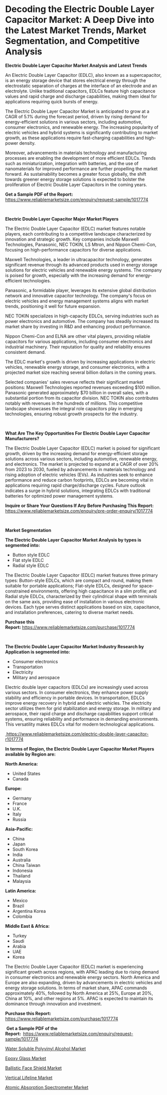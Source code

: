 <p><h1>Decoding the Electric Double Layer Capacitor Market: A Deep Dive into the Latest Market Trends, Market Segmentation, and Competitive Analysis</h1></p><p><strong>Electric Double Layer Capacitor Market Analysis and Latest Trends</strong></p>
<p><p>An Electric Double Layer Capacitor (EDLC), also known as a supercapacitor, is an energy storage device that stores electrical energy through the electrostatic separation of charges at the interface of an electrode and an electrolyte. Unlike traditional capacitors, EDLCs feature high capacitance values and rapid charge and discharge capabilities, making them ideal for applications requiring quick bursts of energy.</p><p>The Electric Double Layer Capacitor Market is anticipated to grow at a CAGR of 5.1% during the forecast period, driven by rising demand for energy-efficient solutions in various sectors, including automotive, consumer electronics, and renewable energy. The increasing popularity of electric vehicles and hybrid systems is significantly contributing to market growth, as these applications require fast-charging capabilities and high-power density. </p><p>Moreover, advancements in materials technology and manufacturing processes are enabling the development of more efficient EDLCs. Trends such as miniaturization, integration with batteries, and the use of nanomaterials for improved performance are further propelling the market forward. As sustainability becomes a greater focus globally, the shift towards greener energy storage solutions is expected to bolster the proliferation of Electric Double Layer Capacitors in the coming years.</p></p>
<p><strong>Get a Sample PDF of the Report:&nbsp;</strong> <a href="https://www.reliablemarketsize.com/enquiry/request-sample/1017774">https://www.reliablemarketsize.com/enquiry/request-sample/1017774</a></p>
<p>&nbsp;</p>
<p><strong>Electric Double Layer Capacitor Major Market Players</strong></p>
<p><p>The Electric Double Layer Capacitor (EDLC) market features notable players, each contributing to a competitive landscape characterized by innovation and strategic growth. Key companies include Maxwell Technologies, Panasonic, NEC TOKIN, LS Mtron, and Nippon Chemi-Con, focusing on high-performance capacitors for diverse applications.</p><p>Maxwell Technologies, a leader in ultracapacitor technology, generates significant revenue through its advanced products used in energy storage solutions for electric vehicles and renewable energy systems. The company is poised for growth, especially with the increasing demand for energy-efficient technologies.</p><p>Panasonic, a formidable player, leverages its extensive global distribution network and innovative capacitor technology. The company's focus on electric vehicles and energy management systems aligns with market trends, positioning it well for future expansion.</p><p>NEC TOKIN specializes in high-capacity EDLCs, serving industries such as power electronics and automotive. The company has steadily increased its market share by investing in R&D and enhancing product performance.</p><p>Nippon Chemi-Con and ELNA are other vital players, providing reliable capacitors for various applications, including consumer electronics and industrial machinery. Their reputation for quality and reliability ensures consistent demand.</p><p>The EDLC market's growth is driven by increasing applications in electric vehicles, renewable energy storage, and consumer electronics, with a projected market size reaching several billion dollars in the coming years. </p><p>Selected companies' sales revenue reflects their significant market positions: Maxwell Technologies reported revenues exceeding $100 million. Panasonic generated approximately $70 billion in overall sales, with a substantial portion from its capacitor division. NEC TOKIN also contributes notably with revenues in the hundreds of millions. This competitive landscape showcases the integral role capacitors play in emerging technologies, ensuring robust growth prospects for the industry.</p></p>
<p>&nbsp;</p>
<p><strong>What Are The Key Opportunities For Electric Double Layer Capacitor Manufacturers?</strong></p>
<p><p>The Electric Double Layer Capacitor (EDLC) market is poised for significant growth, driven by the increasing demand for energy-efficient storage solutions across various sectors, including automotive, renewable energy, and electronics. The market is projected to expand at a CAGR of over 20% from 2023 to 2030, fueled by advancements in materials technology and rising adoption of electric vehicles (EVs). As industries seek to enhance performance and reduce carbon footprints, EDLCs are becoming vital in applications requiring rapid charge/discharge cycles. Future outlook indicates a surge in hybrid solutions, integrating EDLCs with traditional batteries for optimized power management systems.</p></p>
<p><strong>Inquire or Share Your Questions If Any Before Purchasing This Report:</strong> <a href="https://www.reliablemarketsize.com/enquiry/pre-order-enquiry/1017774">https://www.reliablemarketsize.com/enquiry/pre-order-enquiry/1017774</a></p>
<p>&nbsp;</p>
<p><strong>Market Segmentation</strong></p>
<p><strong>The Electric Double Layer Capacitor Market Analysis by types is segmented into:</strong></p>
<p><ul><li>Button style EDLC</li><li>Flat style EDLC</li><li>Radial style EDLC</li></ul></p>
<p><p>The Electric Double Layer Capacitor (EDLC) market features three primary types: Button-style EDLCs, which are compact and round, making them suitable for portable applications; Flat-style EDLCs, designed for space-constrained environments, offering high capacitance in a slim profile; and Radial style EDLCs, characterized by their cylindrical shape with terminals on the same axis, providing ease of installation in various electronic devices. Each type serves distinct applications based on size, capacitance, and installation preferences, catering to diverse market needs.</p></p>
<p><strong>Purchase this Report:&nbsp;</strong><a href="https://www.reliablemarketsize.com/purchase/1017774">https://www.reliablemarketsize.com/purchase/1017774</a></p>
<p>&nbsp;</p>
<p><strong>The Electric Double Layer Capacitor Market Industry Research by Application is segmented into:</strong></p>
<p><ul><li>Consumer electronics</li><li>Transportation</li><li>Electricity</li><li>Military and aerospace</li></ul></p>
<p><p>Electric double layer capacitors (EDLCs) are increasingly used across various sectors. In consumer electronics, they enhance power supply stability and efficiency in portable devices. In transportation, EDLCs improve energy recovery in hybrid and electric vehicles. The electricity sector utilizes them for grid stabilization and energy storage. In military and aerospace, their rapid charge and discharge capabilities support critical systems, ensuring reliability and performance in demanding environments. This versatility makes EDLCs vital for modern technological applications.</p></p>
<p><a href="https://www.reliablemarketsize.com/electric-double-layer-capacitor-r1017774">&nbsp;https://www.reliablemarketsize.com/electric-double-layer-capacitor-r1017774</a></p>
<p><strong>In terms of Region, the Electric Double Layer Capacitor Market Players available by Region are:</strong></p>
<p>
    <p> <strong> North America: </strong>
        <ul>
            <li>United States</li>
            <li>Canada</li>
        </ul>
        </p> 
    <p> <strong> Europe: </strong>
        <ul>
            <li>Germany</li>
            <li>France</li>
            <li>U.K.</li>
            <li>Italy</li>
            <li>Russia</li>
        </ul>
        </p> 
    <p> <strong> Asia-Pacific: </strong>
        <ul>
            <li>China</li>
            <li>Japan</li>
            <li>South Korea</li>
            <li>India</li>
            <li>Australia</li>
            <li>China Taiwan</li>
            <li>Indonesia</li>
            <li>Thailand</li>
            <li>Malaysia</li>
        </ul>
        </p> 
    <p> <strong> Latin America: </strong>
        <ul>
            <li>Mexico</li>
            <li>Brazil</li>
            <li>Argentina Korea</li>
            <li>Colombia</li>
        </ul>
        </p> 
    <p> <strong> Middle East & Africa: </strong>
        <ul>
            <li>Turkey</li>
            <li>Saudi</li>
            <li>Arabia</li>
            <li>UAE</li>
            <li>Korea</li>
        </ul>
    </p>
    </p>
<p><p>The Electric Double Layer Capacitor (EDLC) market is experiencing significant growth across regions, with APAC leading due to rising demand in consumer electronics and renewable energy sectors. North America and Europe are also expanding, driven by advancements in electric vehicles and energy storage solutions. In terms of market share, APAC commands approximately 40%, followed by North America at 25%, Europe at 20%, China at 10%, and other regions at 5%. APAC is expected to maintain its dominance through innovation and investment.</p></p>
<p><strong>Purchase this Report: </strong><a href="https://www.reliablemarketsize.com/purchase/1017774">https://www.reliablemarketsize.com/purchase/1017774</a></p>
<p>&nbsp;<strong>Get a Sample PDF of the Report:&nbsp;&nbsp;</strong><a href="https://www.reliablemarketsize.com/enquiry/request-sample/1017774">https://www.reliablemarketsize.com/enquiry/request-sample/1017774</a></p>
<p><strong></strong></p>
<p><p><a href="https://issuu.com/reportprime-2/docs/water-soluble-polyvinyl-alcohol-mar_4c175ee72d6948">Water Soluble Polyvinyl Alcohol Market</a></p><p><a href="https://issuu.com/reportprime-2/docs/epoxy-glass-market-size-2030.pptx_53d8f8f3729e56">Epoxy Glass Market</a></p><p><a href="https://www.linkedin.com/pulse/ballistic-face-shield-market-forecast-global-trends-analysis-qlrke?trackingId=YRlGEKKBQVu6g%2BKouvUFsA%3D%3D">Ballistic Face Shield Market</a></p><p><a href="https://www.linkedin.com/pulse/vertical-lifeline-market-size-share-analysis-growth-lrr2e?trackingId=obOuPwusT1ys6CC29VPTJg%3D%3D">Vertical Lifeline Market</a></p><p><a href="https://medium.com/@lucas.russell0876/the-atomic-absorption-spectrometer-market-research-report-provides-an-in-depth-and-up-to-date-b509fcf17c83">Atomic Absorption Spectrometer Market</a></p></p>